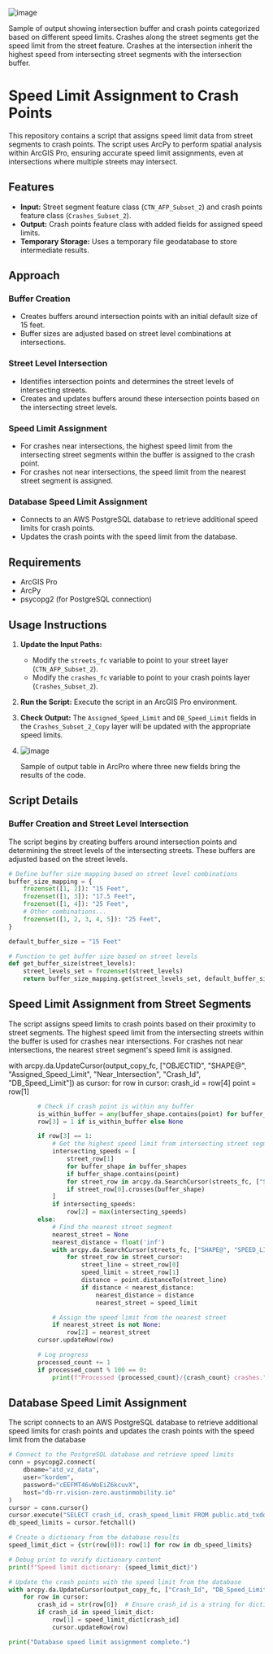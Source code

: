 ![image](https://github.com/user-attachments/assets/3af249c9-fc94-458b-abe4-fb2d6b210eb3)

Sample of output showing intersection buffer and crash points categorized based on different speed limits. Crashes along the street segments get the speed limit from the street feature. Crashes at the intersection inherit the highest speed from intersecting street segments with the intersection buffer.

# Speed Limit Assignment to Crash Points

This repository contains a script that assigns speed limit data from street segments to crash points. The script uses ArcPy to perform spatial analysis within ArcGIS Pro, ensuring accurate speed limit assignments, even at intersections where multiple streets may intersect.

## Features

- **Input:** Street segment feature class (`CTN_AFP_Subset_2`) and crash points feature class (`Crashes_Subset_2`).
- **Output:** Crash points feature class with added fields for assigned speed limits.
- **Temporary Storage:** Uses a temporary file geodatabase to store intermediate results.

## Approach

### Buffer Creation

- Creates buffers around intersection points with an initial default size of 15 feet.
- Buffer sizes are adjusted based on street level combinations at intersections.

### Street Level Intersection

- Identifies intersection points and determines the street levels of intersecting streets.
- Creates and updates buffers around these intersection points based on the intersecting street levels.

### Speed Limit Assignment

- For crashes near intersections, the highest speed limit from the intersecting street segments within the buffer is assigned to the crash point.
- For crashes not near intersections, the speed limit from the nearest street segment is assigned.

### Database Speed Limit Assignment

- Connects to an AWS PostgreSQL database to retrieve additional speed limits for crash points.
- Updates the crash points with the speed limit from the database.

## Requirements

- ArcGIS Pro
- ArcPy
- psycopg2 (for PostgreSQL connection)

## Usage Instructions

1. **Update the Input Paths:**
   - Modify the `streets_fc` variable to point to your street layer (`CTN_AFP_Subset_2`).
   - Modify the `crashes_fc` variable to point to your crash points layer (`Crashes_Subset_2`).

2. **Run the Script:** Execute the script in an ArcGIS Pro environment.

3. **Check Output:** The `Assigned_Speed_Limit` and `DB_Speed_Limit` fields in the `Crashes_Subset_2_Copy` layer will be updated with the appropriate speed limits.

4. ![image](https://github.com/user-attachments/assets/9bb0f39f-9646-4b6d-8de1-d1ff2ff0a46c)

    Sample of output table in ArcPro where three new fields bring the results of the code.


## Script Details

### Buffer Creation and Street Level Intersection

The script begins by creating buffers around intersection points and determining the street levels of the intersecting streets. These buffers are adjusted based on the street levels.

```python
# Define buffer size mapping based on street level combinations
buffer_size_mapping = {
    frozenset([1, 2]): "15 Feet",
    frozenset([1, 3]): "17.5 Feet",
    frozenset([1, 4]): "25 Feet",
    # Other combinations...
    frozenset([1, 2, 3, 4, 5]): "25 Feet",
}

default_buffer_size = "15 Feet"

# Function to get buffer size based on street levels
def get_buffer_size(street_levels):
    street_levels_set = frozenset(street_levels)
    return buffer_size_mapping.get(street_levels_set, default_buffer_size)
```
## Speed Limit Assignment from Street Segments
The script assigns speed limits to crash points based on their proximity to street segments. The highest speed limit from the intersecting streets within the buffer is used for crashes near intersections. For crashes not near intersections, the nearest street segment's speed limit is assigned.

with arcpy.da.UpdateCursor(output_copy_fc, ["OBJECTID", "SHAPE@", "Assigned_Speed_Limit", "Near_Intersection", "Crash_Id", "DB_Speed_Limit"]) as cursor:
    for row in cursor:
        crash_id = row[4]
        point = row[1]
```python
        # Check if crash point is within any buffer
        is_within_buffer = any(buffer_shape.contains(point) for buffer_shape in buffer_shapes)
        row[3] = 1 if is_within_buffer else None

        if row[3] == 1:
            # Get the highest speed limit from intersecting street segments within the buffer
            intersecting_speeds = [
                street_row[1]
                for buffer_shape in buffer_shapes
                if buffer_shape.contains(point)
                for street_row in arcpy.da.SearchCursor(streets_fc, ["SHAPE@", "SPEED_LIMIT"])
                if street_row[0].crosses(buffer_shape)
            ]
            if intersecting_speeds:
                row[2] = max(intersecting_speeds)
        else:
            # Find the nearest street segment
            nearest_street = None
            nearest_distance = float('inf')
            with arcpy.da.SearchCursor(streets_fc, ["SHAPE@", "SPEED_LIMIT"]) as street_cursor:
                for street_row in street_cursor:
                    street_line = street_row[0]
                    speed_limit = street_row[1]
                    distance = point.distanceTo(street_line)
                    if distance < nearest_distance:
                        nearest_distance = distance
                        nearest_street = speed_limit

            # Assign the speed limit from the nearest street
            if nearest_street is not None:
                row[2] = nearest_street
        cursor.updateRow(row)

        # Log progress
        processed_count += 1
        if processed_count % 100 == 0:
            print(f"Processed {processed_count}/{crash_count} crashes.")

```

## Database Speed Limit Assignment
The script connects to an AWS PostgreSQL database to retrieve additional speed limits for crash points and updates the crash points with the speed limit from the database

``` python
# Connect to the PostgreSQL database and retrieve speed limits
conn = psycopg2.connect(
    dbname="atd_vz_data",
    user="kordem",
    password="cEEFMT46vWoEiZ6kcuvX",
    host="db-rr.vision-zero.austinmobility.io"
)
cursor = conn.cursor()
cursor.execute("SELECT crash_id, crash_speed_limit FROM public.atd_txdot_crashes")
db_speed_limits = cursor.fetchall()

# Create a dictionary from the database results
speed_limit_dict = {str(row[0]): row[1] for row in db_speed_limits}

# Debug print to verify dictionary content
print(f"Speed limit dictionary: {speed_limit_dict}")

# Update the crash points with the speed limit from the database
with arcpy.da.UpdateCursor(output_copy_fc, ["Crash_Id", "DB_Speed_Limit"]) as cursor:
    for row in cursor:
        crash_id = str(row[0])  # Ensure crash_id is a string for dictionary lookup
        if crash_id in speed_limit_dict:
            row[1] = speed_limit_dict[crash_id]
            cursor.updateRow(row)

print("Database speed limit assignment complete.")
```
